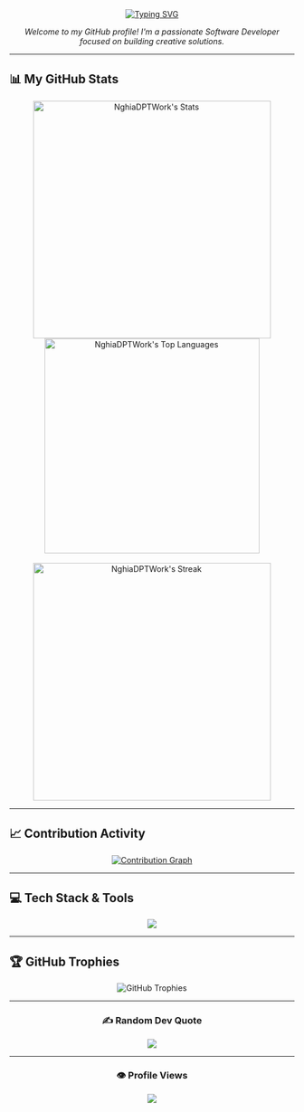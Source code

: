 <div align="center">
  <a href="https://git.io/typing-svg">
    <img src="https://readme-typing-svg.herokuapp.com?font=Fira+Code&size=30&pause=1000&color=00BFFF&center=true&vCenter=true&width=550&lines=Hi+there%2C+I'm+Nghia+DPT+%E2%9C%A8;A+passionate+Software+Developer;Building+innovative+%26+creative+solutions" alt="Typing SVG">
  </a>
</div>

<p align="center">
  <em>Welcome to my GitHub profile! I'm a passionate Software Developer focused on building creative solutions.</em>
</p>

---

## 📊 My GitHub Stats

<div align="center">
  <a href="https://github.com/NghiaDPTWork">
    <img width="420" src="https://github-readme-stats.vercel.app/api?username=NghiaDPTWork&theme=tokyonight&hide_border=true&include_all_commits=false&count_private=false" alt="NghiaDPTWork's Stats"/>
  </a>
  <a href="https://github.com/NghiaDPTWork">
    <img width="380" src="https://github-readme-stats.vercel.app/api/top-langs/?username=NghiaDPTWork&theme=tokyonight&hide_border=true&include_all_commits=false&count_private=false&layout=compact" alt="NghiaDPTWork's Top Languages"/>
  </a>
  <br><br>
  <a href="https://github.com/NghiaDPTWork">
     <img width="420" src="https://github-readme-streak-stats.herokuapp.com/?user=NghiaDPTWork&theme=tokyonight&hide_border=true" alt="NghiaDPTWork's Streak"/>
  </a>
</div>

---

## 📈 Contribution Activity

<div align="center">
  <a href="https://github.com/NghiaDPTWork">
    <img src="https://github-readme-activity-graph.vercel.app/graph?username=NghiaDPTWork&bg_color=1a1b27&color=79ff97&line=79ff97&point=f758a5&area=true&hide_border=true" alt="Contribution Graph" />
  </a>
</div>

---

## 💻 Tech Stack & Tools

<p align="center">
  <a href="https://skillicons.dev">
    <img src="https://skillicons.dev/icons?i=javascript,java,cpp,css,html,tailwind,sass,mysql,ant,git,vscode,idea,figma,postman" />
  </a>
</p>

---

## 🏆 GitHub Trophies

<div align="center">
    <img src="https://github-trophies.vercel.app/?username=NghiaDPTWork&theme=tokyonight&no-frame=false&no-bg=true&margin-w=4" alt="GitHub Trophies"/>
</div>

---

<div align="center">

### ✍️ Random Dev Quote
![](https://quotes-github-readme.vercel.app/api?type=horizontal&theme=tokyonight)

---

### 👁️ Profile Views
[![](https://visitcount.itsvg.in/api?id=NghiaDPTWork&icon=7&color=0)](https://visitcount.itsvg.in)

</div>
